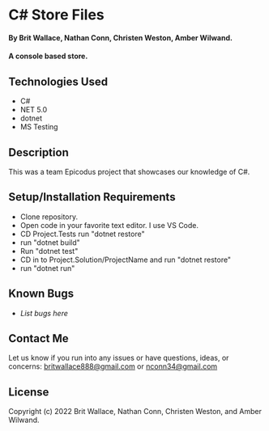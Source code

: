  # C# Store Files

#### By **Brit Wallace, Nathan Conn, Christen Weston, Amber Wilwand.**

#### A console based store.




## Technologies Used

* C#
* NET 5.0
* dotnet
* MS Testing



## Description

This was a team Epicodus project that showcases our knowledge of C#. 

## Setup/Installation Requirements

* Clone repository.
* Open code in your favorite text editor. I use VS Code.
* CD Project.Tests run "dotnet restore"
* run "dotnet build"
* Run "dotnet test"
* CD in to Project.Solution/ProjectName and run "dotnet restore"
* run "dotnet run"


## Known Bugs

* _List bugs here_

## Contact Me

Let us know if you run into any issues or have questions, ideas, or concerns:
britwallace888@gmail.com or nconn34@gmail.com

## License

Copyright (c) 2022 Brit Wallace, Nathan Conn, Christen Weston, and Amber Wilwand.